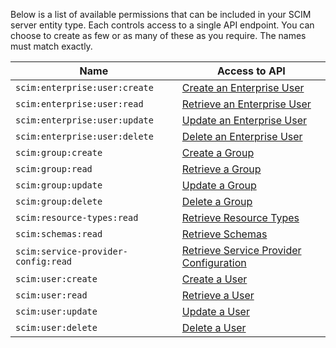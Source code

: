 Below is a list of available permissions that can be included in your SCIM server entity type. Each controls access to a single API endpoint. You can choose to create as few or as many of these as you require. The names must match exactly.


| Name                                | Access to API                                                                                                            |
|-------------------------------------|--------------------------------------------------------------------------------------------------------------------------|
| `scim:enterprise:user:create`       | [Create an Enterprise User](/docs/apis/scim/scim-enterprise-user#create-an-enterpriseuser)                               |
| `scim:enterprise:user:read`         | [Retrieve an Enterprise User](/docs/apis/scim/scim-enterprise-user#retrieve-an-enterpriseuser)                           |
| `scim:enterprise:user:update`       | [Update an Enterprise User](/docs/apis/scim/scim-enterprise-user#update-an-enterpriseuser)                               |
| `scim:enterprise:user:delete`       | [Delete an Enterprise User](/docs/apis/scim/scim-enterprise-user#delete-an-enterpriseuser)                               |
| `scim:group:create`                 | [Create a Group](/docs/apis/scim/scim-group#create-a-group)                                                              |
| `scim:group:read`                   | [Retrieve a Group](/docs/apis/scim/scim-group#retrieve-a-group)                                                          |
| `scim:group:update`                 | [Update a Group](/docs/apis/scim/scim-group#update-a-group)                                                              |
| `scim:group:delete`                 | [Delete a Group](/docs/apis/scim/scim-group#delete-a-group)                                                              |
| `scim:resource-types:read`          | [Retrieve Resource Types](/docs/apis/scim/scim-service-provider#retrieve-resource-types)                                 |
| `scim:schemas:read`                 | [Retrieve Schemas](/docs/apis/scim/scim-service-provider#retrieve-schemas)                                               |
| `scim:service-provider-config:read` | [Retrieve Service Provider Configuration](/docs/apis/scim/scim-service-provider#retrieve-service-provider-configuration) |
| `scim:user:create`                  | [Create a User](/docs/apis/scim/scim-user#create-a-user)                                                                 |
| `scim:user:read`                    | [Retrieve a User](/docs/apis/scim/scim-user#retrieve-a-user)                                                             |
| `scim:user:update`                  | [Update a User](/docs/apis/scim/scim-user#update-a-user)                                                                 |
| `scim:user:delete`                  | [Delete a User](/docs/apis/scim/scim-user#delete-a-user)                                                                 |

